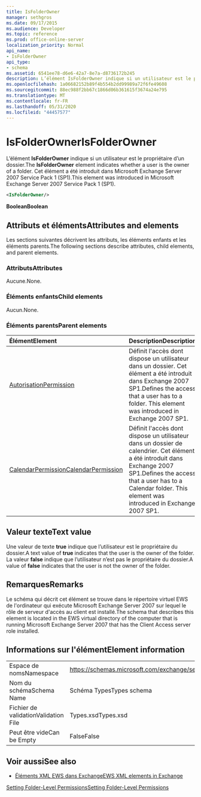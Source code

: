 ```yaml
---
title: IsFolderOwner
manager: sethgros
ms.date: 09/17/2015
ms.audience: Developer
ms.topic: reference
ms.prod: office-online-server
localization_priority: Normal
api_name:
- IsFolderOwner
api_type:
- schema
ms.assetid: 6541ee78-d6e6-42a7-8e7a-d8736172b245
description: L’élément IsFolderOwner indique si un utilisateur est le propriétaire d’un dossier. Cet élément a été introduit dans Microsoft Exchange Server 2007 Service Pack 1 (SP1).
ms.openlocfilehash: 1a06682152b89f4b554b2dd99989a72f6fe49608
ms.sourcegitcommit: 88ec988f2bb67c1866d06b361615f3674a24e795
ms.translationtype: MT
ms.contentlocale: fr-FR
ms.lasthandoff: 05/31/2020
ms.locfileid: "44457577"
---
```

# <a name="isfolderowner"></a><span data-ttu-id="a5949-104">IsFolderOwner</span><span class="sxs-lookup"><span data-stu-id="a5949-104">IsFolderOwner</span></span>

<span data-ttu-id="a5949-105">L’élément **IsFolderOwner** indique si un utilisateur est le propriétaire d’un dossier.</span><span class="sxs-lookup"><span data-stu-id="a5949-105">The **IsFolderOwner** element indicates whether a user is the owner of a folder.</span></span> <span data-ttu-id="a5949-106">Cet élément a été introduit dans Microsoft Exchange Server 2007 Service Pack 1 (SP1).</span><span class="sxs-lookup"><span data-stu-id="a5949-106">This element was introduced in Microsoft Exchange Server 2007 Service Pack 1 (SP1).</span></span> 
  
```xml
<IsFolderOwner/>
```

 <span data-ttu-id="a5949-107">**Boolean**</span><span class="sxs-lookup"><span data-stu-id="a5949-107">**Boolean**</span></span>
## <a name="attributes-and-elements"></a><span data-ttu-id="a5949-108">Attributs et éléments</span><span class="sxs-lookup"><span data-stu-id="a5949-108">Attributes and elements</span></span>

<span data-ttu-id="a5949-109">Les sections suivantes décrivent les attributs, les éléments enfants et les éléments parents.</span><span class="sxs-lookup"><span data-stu-id="a5949-109">The following sections describe attributes, child elements, and parent elements.</span></span>
  
### <a name="attributes"></a><span data-ttu-id="a5949-110">Attributs</span><span class="sxs-lookup"><span data-stu-id="a5949-110">Attributes</span></span>

<span data-ttu-id="a5949-111">Aucune.</span><span class="sxs-lookup"><span data-stu-id="a5949-111">None.</span></span>
  
### <a name="child-elements"></a><span data-ttu-id="a5949-112">Éléments enfants</span><span class="sxs-lookup"><span data-stu-id="a5949-112">Child elements</span></span>

<span data-ttu-id="a5949-113">Aucun.</span><span class="sxs-lookup"><span data-stu-id="a5949-113">None.</span></span>
  
### <a name="parent-elements"></a><span data-ttu-id="a5949-114">Éléments parents</span><span class="sxs-lookup"><span data-stu-id="a5949-114">Parent elements</span></span>

|<span data-ttu-id="a5949-115">**Élément**</span><span class="sxs-lookup"><span data-stu-id="a5949-115">**Element**</span></span>|<span data-ttu-id="a5949-116">**Description**</span><span class="sxs-lookup"><span data-stu-id="a5949-116">**Description**</span></span>|
|:-----|:-----|
|[<span data-ttu-id="a5949-117">Autorisation</span><span class="sxs-lookup"><span data-stu-id="a5949-117">Permission</span></span>](permission.md) <br/> |<span data-ttu-id="a5949-p103">Définit l'accès dont dispose un utilisateur dans un dossier. Cet élément a été introduit dans Exchange 2007 SP1.</span><span class="sxs-lookup"><span data-stu-id="a5949-p103">Defines the access that a user has to a folder. This element was introduced in Exchange 2007 SP1.</span></span>  <br/> |
|[<span data-ttu-id="a5949-120">CalendarPermission</span><span class="sxs-lookup"><span data-stu-id="a5949-120">CalendarPermission</span></span>](calendarpermission.md) <br/> |<span data-ttu-id="a5949-p104">Définit l'accès dont dispose un utilisateur dans un dossier de calendrier. Cet élément a été introduit dans Exchange 2007 SP1.</span><span class="sxs-lookup"><span data-stu-id="a5949-p104">Defines the access that a user has to a Calendar folder. This element was introduced in Exchange 2007 SP1.</span></span>  <br/> |
   
## <a name="text-value"></a><span data-ttu-id="a5949-123">Valeur texte</span><span class="sxs-lookup"><span data-stu-id="a5949-123">Text value</span></span>

<span data-ttu-id="a5949-124">Une valeur de texte **true** indique que l’utilisateur est le propriétaire du dossier.</span><span class="sxs-lookup"><span data-stu-id="a5949-124">A text value of **true** indicates that the user is the owner of the folder.</span></span> <span data-ttu-id="a5949-125">La valeur **false** indique que l’utilisateur n’est pas le propriétaire du dossier.</span><span class="sxs-lookup"><span data-stu-id="a5949-125">A value of **false** indicates that the user is not the owner of the folder.</span></span> 
  
## <a name="remarks"></a><span data-ttu-id="a5949-126">Remarques</span><span class="sxs-lookup"><span data-stu-id="a5949-126">Remarks</span></span>

<span data-ttu-id="a5949-127">Le schéma qui décrit cet élément se trouve dans le répertoire virtuel EWS de l'ordinateur qui exécute Microsoft Exchange Server 2007 sur lequel le rôle de serveur d'accès au client est installé.</span><span class="sxs-lookup"><span data-stu-id="a5949-127">The schema that describes this element is located in the EWS virtual directory of the computer that is running Microsoft Exchange Server 2007 that has the Client Access server role installed.</span></span>
  
## <a name="element-information"></a><span data-ttu-id="a5949-128">Informations sur l'élément</span><span class="sxs-lookup"><span data-stu-id="a5949-128">Element information</span></span>

|||
|:-----|:-----|
|<span data-ttu-id="a5949-129">Espace de noms</span><span class="sxs-lookup"><span data-stu-id="a5949-129">Namespace</span></span>  <br/> |https://schemas.microsoft.com/exchange/services/2006/types  <br/> |
|<span data-ttu-id="a5949-130">Nom du schéma</span><span class="sxs-lookup"><span data-stu-id="a5949-130">Schema Name</span></span>  <br/> |<span data-ttu-id="a5949-131">Schéma Types</span><span class="sxs-lookup"><span data-stu-id="a5949-131">Types schema</span></span>  <br/> |
|<span data-ttu-id="a5949-132">Fichier de validation</span><span class="sxs-lookup"><span data-stu-id="a5949-132">Validation File</span></span>  <br/> |<span data-ttu-id="a5949-133">Types.xsd</span><span class="sxs-lookup"><span data-stu-id="a5949-133">Types.xsd</span></span>  <br/> |
|<span data-ttu-id="a5949-134">Peut être vide</span><span class="sxs-lookup"><span data-stu-id="a5949-134">Can be Empty</span></span>  <br/> |<span data-ttu-id="a5949-135">False</span><span class="sxs-lookup"><span data-stu-id="a5949-135">False</span></span>  <br/> |
   
## <a name="see-also"></a><span data-ttu-id="a5949-136">Voir aussi</span><span class="sxs-lookup"><span data-stu-id="a5949-136">See also</span></span>



- [<span data-ttu-id="a5949-137">Éléments XML EWS dans Exchange</span><span class="sxs-lookup"><span data-stu-id="a5949-137">EWS XML elements in Exchange</span></span>](ews-xml-elements-in-exchange.md)


[<span data-ttu-id="a5949-138">Setting Folder-Level Permissions</span><span class="sxs-lookup"><span data-stu-id="a5949-138">Setting Folder-Level Permissions</span></span>](https://msdn.microsoft.com/library/c7530e86-5112-401c-b10a-9c054ae59f07%28Office.15%29.aspx)

